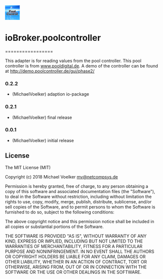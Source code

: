 ![Logo](admin/poolcontroller.png)
# ioBroker.poolcontroller
=================

This adapter is for reading values ​​from the pool controller. This pool controller is from www.pooldigital.de.
A demo of the controller can be found at http://demo.poolcontroller.de/gui/phase2/

### 0.2.2
* (MichaelVoelker) adaption io-package
### 0.2.1
* (MichaelVoelker) final release
### 0.0.1
* (MichaelVoelker) initial release

## License
The MIT License (MIT)

Copyright (c) 2018 Michael Voelker <mv@netcompsys.de>

Permission is hereby granted, free of charge, to any person obtaining a copy
of this software and associated documentation files (the "Software"), to deal
in the Software without restriction, including without limitation the rights
to use, copy, modify, merge, publish, distribute, sublicense, and/or sell
copies of the Software, and to permit persons to whom the Software is
furnished to do so, subject to the following conditions:

The above copyright notice and this permission notice shall be included in
all copies or substantial portions of the Software.

THE SOFTWARE IS PROVIDED "AS IS", WITHOUT WARRANTY OF ANY KIND, EXPRESS OR
IMPLIED, INCLUDING BUT NOT LIMITED TO THE WARRANTIES OF MERCHANTABILITY,
FITNESS FOR A PARTICULAR PURPOSE AND NONINFRINGEMENT. IN NO EVENT SHALL THE
AUTHORS OR COPYRIGHT HOLDERS BE LIABLE FOR ANY CLAIM, DAMAGES OR OTHER
LIABILITY, WHETHER IN AN ACTION OF CONTRACT, TORT OR OTHERWISE, ARISING FROM,
OUT OF OR IN CONNECTION WITH THE SOFTWARE OR THE USE OR OTHER DEALINGS IN
THE SOFTWARE.
